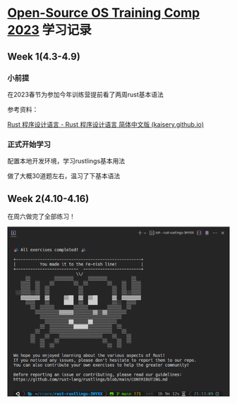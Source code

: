 
# [Open-Source OS Training Comp 2023](https://github.com/LearningOS/rust-based-os-comp2023) 学习记录



## Week 1(4.3-4.9)

### 小前提

在2023春节为参加今年训练营提前看了两周rust基本语法

参考资料：

[Rust 程序设计语言 - Rust 程序设计语言 简体中文版 (kaisery.github.io)](https://kaisery.github.io/trpl-zh-cn/)

### 正式开始学习

配置本地开发环境，学习rustlings基本用法

做了大概30道题左右，温习了下基本语法



## Week 2(4.10-4.16)

在周六做完了全部练习！

![finish rustling](pictures/2_1.png)
